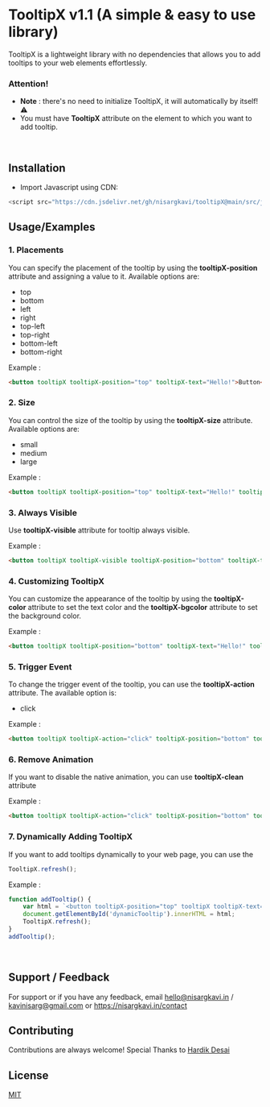 # TooltipX v1.1 (A simple & easy to use library)

TooltipX is a lightweight library with no dependencies that allows you to add tooltips to your web elements effortlessly.



### Attention!
* **Note** : there's no need to initialize TooltipX, it will automatically by itself! ⚠️
* You must have **TooltipX** attribute on the element to which you want to add tooltip.

&ensp;
## Installation

* Import Javascript using CDN:
```javascript
<script src="https://cdn.jsdelivr.net/gh/nisargkavi/tooltipX@main/src/js/tooltip.min.js"></script>
```
## Usage/Examples

### 1. Placements

You can specify the placement of the tooltip by using the **tooltipX-position** attribute and assigning a value to it. Available options are:
- top
- bottom
- left
- right
- top-left
- top-right
- bottom-left
- bottom-right

Example :
```html
<button tooltipX tooltipX-position="top" tooltipX-text="Hello!">Button</button>
```

### 2. Size
You can control the size of the tooltip by using the **tooltipX-size** attribute. Available options are:
- small
- medium
- large

Example :
```html
<button tooltipX tooltipX-position="top" tooltipX-text="Hello!" tooltipX-size="medium">Button</button>
```

### 3. Always Visible
Use **tooltipX-visible** attribute for tooltip always visible.

Example :
```html
<button tooltipX tooltipX-visible tooltipX-position="bottom" tooltipX-text="Hello!">Button</button>
```

### 4. Customizing TooltipX
You can customize the appearance of the tooltip by using the **tooltipX-color** attribute to set the text color and the **tooltipX-bgcolor** attribute to set the background color.

Example :
```html
<button tooltipX tooltipX-position="bottom" tooltipX-text="Hello!" tooltipX-color="#000" tooltipX-bgcolor="#57fcbc">Button</button>
```

### 5. Trigger Event
To change the trigger event of the tooltip, you can use the **tooltipX-action** attribute. The available option is:
- click

Example :
```html
<button tooltipX tooltipX-action="click" tooltipX-position="bottom" tooltipX-text="Hello!">Button</button>
```

### 6. Remove Animation
If you want to disable the native animation, you can use **tooltipX-clean** attribute

Example :
```html
<button tooltipX tooltipX-action="click" tooltipX-position="bottom" tooltipX-text="Hello!">Button</button>
```

### 7. Dynamically Adding TooltipX
If you want to add tooltips dynamically to your web page, you can use the
```javascript
TooltipX.refresh();
```

Example :
```javascript
function addTooltip() {
    var html = `<button tooltipX-position="top" tooltipX tooltipX-text="Dynamic!" tooltipX-color="#000" tooltipX-bgcolor="#6fff1c">Click Me!</button>`;
    document.getElementById('dynamicTooltip').innerHTML = html;
    TooltipX.refresh();
}
addTooltip();
```

&ensp;
## Support / Feedback

For support or if you have any feedback, email hello@nisargkavi.in / kavinisarg@gmail.com or https://nisargkavi.in/contact


## Contributing

Contributions are always welcome!
Special Thanks to [Hardik Desai](https://thehardik.in)


## License

[MIT](https://choosealicense.com/licenses/mit/)

